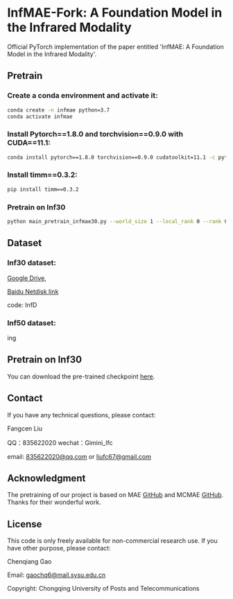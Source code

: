 # InfMAE-Fork: A Foundation Model in the Infrared Modality
Official PyTorch implementation of the paper entitled 'InfMAE: A Foundation Model in the Infrared Modality'.

## Pretrain

### Create a conda environment and activate it:
```bash
conda create -n infmae python=3.7
conda activate infmae
```

### Install Pytorch==1.8.0 and torchvision==0.9.0 with CUDA==11.1:
```bash
conda install pytorch==1.8.0 torchvision==0.9.0 cudatoolkit=11.1 -c pytorch -c conda-forge
```

### Install timm==0.3.2:
```bash
pip install timm==0.3.2
```

### Pretrain on Inf30
```bash
python main_pretrain_infmae30.py --world_size 1 --local_rank 0 --rank 0
```

## Dataset
### Inf30 dataset: 
[Google Drive](https://drive.google.com/file/d/1joUmb9gXEI8wfy8YbOsfvH_CYkL7MAsF/view?usp=sharing),

[Baidu Netdisk link](https://pan.baidu.com/s/15cSH-fVpXVzIlGfXC-Cirw?pwd=InfD)

code: InfD 

### Inf50 dataset:
ing

## Pretrain on Inf30

You can download the pre-trained checkpoint [here](https://pan.baidu.com/s/1xofov5UWARRPVHB6586E2w?pwd=Apth).

## Contact
If you have any technical questions, please contact:

Fangcen Liu

QQ：835622020 wechat：Gimini_lfc

email: 835622020@qq.com  or liufc67@gmail.com

## Acknowledgment
The pretraining of our project is based on MAE [GitHub](https://github.com/facebookresearch/mae) and MCMAE [GitHub](https://github.com/Alpha-VL/ConvMAE).
Thanks for their wonderful work.

## License
This code is only freely available for non-commercial research use. If you have other purpose, please contact:

Chenqiang Gao

Email: gaochq6@mail.sysu.edu.cn

Copyright: Chongqing University of Posts and Telecommunications
